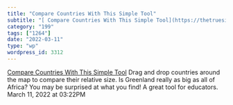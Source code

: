 ```yaml
---
title: "Compare Countries With This Simple Tool"
subtitle: "[ Compare Countries With This Simple Tool](https://thetruesize.com/?mc_cid=cc91a2f852&mc_eid=194a888..."
category: "199"
tags: ["1264"]
date: "2022-03-11"
type: "wp"
wordpress_id: 3312
---
```

[ Compare Countries With This Simple Tool](https://thetruesize.com/?mc_cid=cc91a2f852&mc_eid=194a888149#?borders=1~!MTcwNjU5NzA.MTg0OTk4Mg*MzYwMDAwMDA(MA~!GL*NDY0NjA0.MTkzMzcxOTk)NQ)
 Drag and drop countries around the map to compare their relative size. Is Greenland really as big as all of Africa? You may be surprised at what you find! A great tool for educators.
March 11, 2022 at 03:22PM